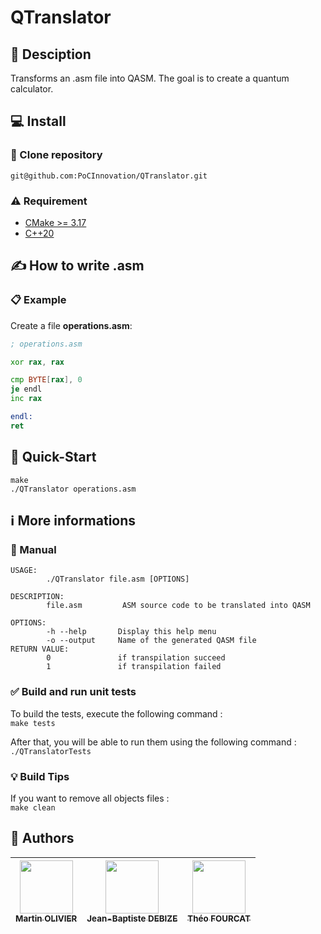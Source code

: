 # QTranslator

## :speech_balloon: Desciption
Transforms an .asm file into QASM. The goal is to create a quantum calculator.

## :computer: Install

### :rocket: Clone repository

```shell
git@github.com:PoCInnovation/QTranslator.git
```

### :warning: Requirement

- [CMake >= 3.17](https://cmake.org/download/)
- [C++20](https://en.cppreference.com/w/cpp/20)

## :writing_hand: How to write .asm
### :clipboard: Example
Create a file **operations.asm**:
```asm
; operations.asm

xor rax, rax

cmp BYTE[rax], 0
je endl
inc rax

endl:
ret
```

## :checkered_flag: Quick-Start

```shell
make
./QTranslator operations.asm
```

## :information_source: More informations
### :ledger: Manual

```
USAGE:
        ./QTranslator file.asm [OPTIONS]

DESCRIPTION:
        file.asm         ASM source code to be translated into QASM

OPTIONS:
        -h --help       Display this help menu
        -o --output     Name of the generated QASM file
RETURN VALUE:
        0               if transpilation succeed
        1               if transpilation failed
```


### :white_check_mark: Build and run unit tests

To build the tests, execute the following command :  
```make tests```

After that, you will be able to run them using the following command :  
```./QTranslatorTests```

### :bulb: Build Tips

If you want to remove all objects files :  
`make clean`  

## :bust_in_silhouette: Authors

| [<img src="https://github.com/martin-olivier.png?size=85" width=85><br><sub>Martin OLIVIER</sub>](https://github.com/martin-olivier) | [<img src="https://github.com/jeanbaptistedebize.png?size=85" width=85><br><sub>Jean-Baptiste DEBIZE</sub>](https://github.com/jeanbaptistedebize) | [<img src="https://github.com/Tfourcat.png?size=85" width=85><br><sub>Théo FOURCAT</sub>](https://github.com/Tfourcat)
| :---: | :---: | :---: |
<h2 align=center>

